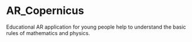 # AR_Copernicus

Educational AR application for young people help to understand the basic rules of mathematics and physics.

